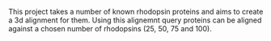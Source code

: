 This project takes a number of known rhodopsin proteins and aims to create a 3d alignment for them. 
Using this alignemnt query proteins can be aligned against a chosen number of rhodopsins (25, 50, 75 and 100).
